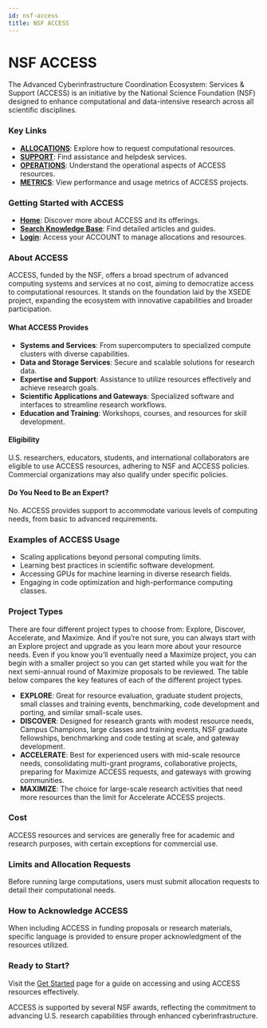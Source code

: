 ```yaml
---
id: nsf-access
title: NSF ACCESS
---
```


# NSF ACCESS

The Advanced Cyberinfrastructure Coordination Ecosystem: Services & Support (ACCESS) is an initiative by the National Science Foundation (NSF) designed to enhance computational and data-intensive research across all scientific disciplines.

### Key Links
- **[ALLOCATIONS](https://allocations.access-ci.org/)**: Explore how to request computational resources.
- **[SUPPORT](https://support.access-ci.org/)**: Find assistance and helpdesk services.
- **[OPERATIONS](https://operations.access-ci.org/)**: Understand the operational aspects of ACCESS resources.
- **[METRICS](https://metrics.access-ci.org/)**: View performance and usage metrics of ACCESS projects.

### Getting Started with ACCESS
- **[Home](https://access-ci.org/)**: Discover more about ACCESS and its offerings.
- **[Search Knowledge Base](https://support.access-ci.org/knowledge-base)**: Find detailed articles and guides.
- **[Login](https://access-ci.org/)**: Access your ACCOUNT to manage allocations and resources.

### About ACCESS
ACCESS, funded by the NSF, offers a broad spectrum of advanced computing systems and services at no cost, aiming to democratize access to computational resources. It stands on the foundation laid by the XSEDE project, expanding the ecosystem with innovative capabilities and broader participation.

#### What ACCESS Provides
- **Systems and Services**: From supercomputers to specialized compute clusters with diverse capabilities.
- **Data and Storage Services**: Secure and scalable solutions for research data.
- **Expertise and Support**: Assistance to utilize resources effectively and achieve research goals.
- **Scientific Applications and Gateways**: Specialized software and interfaces to streamline research workflows.
- **Education and Training**: Workshops, courses, and resources for skill development.

#### Eligibility
U.S. researchers, educators, students, and international collaborators are eligible to use ACCESS resources, adhering to NSF and ACCESS policies. Commercial organizations may also qualify under specific policies.

#### Do You Need to Be an Expert?
No. ACCESS provides support to accommodate various levels of computing needs, from basic to advanced requirements.

### Examples of ACCESS Usage
- Scaling applications beyond personal computing limits.
- Learning best practices in scientific software development.
- Accessing GPUs for machine learning in diverse research fields.
- Engaging in code optimization and high-performance computing classes.

### Project Types
There are four different project types to choose from: Explore, Discover, Accelerate, and Maximize. And if you’re not sure, you can always start with an Explore project and upgrade as you learn more about your resource needs. Even if you know you’ll eventually need a Maximize project, you can begin with a smaller project so you can get started while you wait for the next semi-annual round of Maximize proposals to be reviewed. The table below compares the key features of each of the different project types.

- **EXPLORE**: Great for resource evaluation, graduate student projects, small classes and training events, benchmarking, code development and porting, and similar small-scale uses.
- **DISCOVER**: Designed for research grants with modest resource needs, Campus Champions, large classes and training events, NSF graduate fellowships, benchmarking and code testing at scale, and gateway development.
- **ACCELERATE**: Best for experienced users with mid-scale resource needs, consolidating multi-grant programs, collaborative projects, preparing for Maximize ACCESS requests, and gateways with growing communities.
- **MAXIMIZE**: The choice for large-scale research activities that need more resources than the limit for Accelerate ACCESS projects.

### Cost
ACCESS resources and services are generally free for academic and research purposes, with certain exceptions for commercial use.

### Limits and Allocation Requests
Before running large computations, users must submit allocation requests to detail their computational needs.

### How to Acknowledge ACCESS
When including ACCESS in funding proposals or research materials, specific language is provided to ensure proper acknowledgment of the resources utilized.

### Ready to Start?
Visit the [Get Started](https://access-ci.org/about/get-started/) page for a guide on accessing and using ACCESS resources effectively.

ACCESS is supported by several NSF awards, reflecting the commitment to advancing U.S. research capabilities through enhanced cyberinfrastructure.
